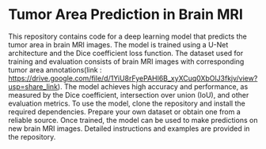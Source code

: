 # Tumor Area Prediction in Brain MRI

This repository contains code for a deep learning model that predicts the tumor area in brain MRI images. The model is trained using a U-Net architecture and the Dice coefficient loss function. The dataset used for training and evaluation consists of brain MRI images with corresponding tumor area annotations(link : https://drive.google.com/file/d/1YiU8rFyePAHl6B_xyXCuq0XbOlJ3fkjv/view?usp=share_link). The model achieves high accuracy and performance, as measured by the Dice coefficient, intersection over union (IoU), and other evaluation metrics. To use the model, clone the repository and install the required dependencies. Prepare your own dataset or obtain one from a reliable source. Once trained, the model can be used to make predictions on new brain MRI images. Detailed instructions and examples are provided in the repository. 
